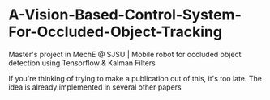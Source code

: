 # A-Vision-Based-Control-System-For-Occluded-Object-Tracking
Master's project in MechE @ SJSU | Mobile robot for occluded object detection using Tensorflow &amp; Kalman Filters

If you're thinking of trying to make a publication out of this, it's too late. The idea is already implemented in several other papers
